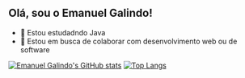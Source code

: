 ## Olá, sou o Emanuel Galindo!

- 🌱 Estou estudadndo Java
- 👯 Estou em busca de colaborar com desenvolvimento web ou de software

[![Emanuel Galindo's GitHub stats](https://github-readme-stats.vercel.app/api?username=emanugalindo&show_icons=true&theme=radical)](https://github.com/emanugalindo)
[![Top Langs](https://github-readme-stats.vercel.app/api/top-langs/?username=emanugalindo)](https://github.com/emanugalindo)
